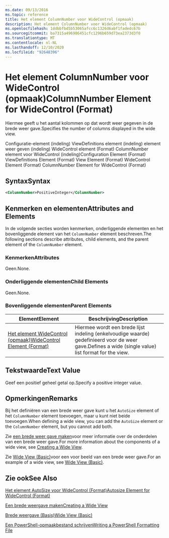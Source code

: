 ```yaml
---
ms.date: 09/13/2016
ms.topic: reference
title: Het element ColumnNumber voor WideControl (opmaak)
description: Het element ColumnNumber voor WideControl (opmaak)
ms.openlocfilehash: 1ddbbfbd5b53065afcc6c1326d6abf1fadedc67b
ms.sourcegitcommit: ba7315a496986451cfc1296b659d73ea2373d3f0
ms.translationtype: MT
ms.contentlocale: nl-NL
ms.lasthandoff: 12/10/2020
ms.locfileid: "92648396"
---
```

# <a name="columnnumber-element-for-widecontrol-format"></a><span data-ttu-id="204c7-103">Het element ColumnNumber voor WideControl (opmaak)</span><span class="sxs-lookup"><span data-stu-id="204c7-103">ColumnNumber Element for WideControl (Format)</span></span>

<span data-ttu-id="204c7-104">Hiermee geeft u het aantal kolommen op dat wordt weer gegeven in de brede weer gave.</span><span class="sxs-lookup"><span data-stu-id="204c7-104">Specifies the number of columns displayed in the wide view.</span></span>

<span data-ttu-id="204c7-105">Configuratie-element (indeling) ViewDefinitions element (indeling) element weer geven (indeling) WideControl element (Format) ColumnNumber element voor WideControl (indeling)</span><span class="sxs-lookup"><span data-stu-id="204c7-105">Configuration Element (Format) ViewDefinitions Element (Format) View Element (Format) WideControl Element (Format) ColumnNumber Element for WideControl (Format)</span></span>

## <a name="syntax"></a><span data-ttu-id="204c7-106">Syntax</span><span class="sxs-lookup"><span data-stu-id="204c7-106">Syntax</span></span>

```xml
<ColumnNumber>PositiveInteger</ColumnNumber>
```

## <a name="attributes-and-elements"></a><span data-ttu-id="204c7-107">Kenmerken en elementen</span><span class="sxs-lookup"><span data-stu-id="204c7-107">Attributes and Elements</span></span>

<span data-ttu-id="204c7-108">In de volgende secties worden kenmerken, onderliggende elementen en het bovenliggende element van het `ColumnNumber` element beschreven.</span><span class="sxs-lookup"><span data-stu-id="204c7-108">The following sections describe attributes, child elements, and the parent element of the `ColumnNumber` element.</span></span>

### <a name="attributes"></a><span data-ttu-id="204c7-109">Kenmerken</span><span class="sxs-lookup"><span data-stu-id="204c7-109">Attributes</span></span>

<span data-ttu-id="204c7-110">Geen.</span><span class="sxs-lookup"><span data-stu-id="204c7-110">None.</span></span>

### <a name="child-elements"></a><span data-ttu-id="204c7-111">Onderliggende elementen</span><span class="sxs-lookup"><span data-stu-id="204c7-111">Child Elements</span></span>

<span data-ttu-id="204c7-112">Geen.</span><span class="sxs-lookup"><span data-stu-id="204c7-112">None.</span></span>

### <a name="parent-elements"></a><span data-ttu-id="204c7-113">Bovenliggende elementen</span><span class="sxs-lookup"><span data-stu-id="204c7-113">Parent Elements</span></span>

|<span data-ttu-id="204c7-114">Element</span><span class="sxs-lookup"><span data-stu-id="204c7-114">Element</span></span>|<span data-ttu-id="204c7-115">Beschrijving</span><span class="sxs-lookup"><span data-stu-id="204c7-115">Description</span></span>|
|-------------|-----------------|
|[<span data-ttu-id="204c7-116">Het element WideControl (opmaak)</span><span class="sxs-lookup"><span data-stu-id="204c7-116">WideControl Element (Format)</span></span>](./widecontrol-element-format.md)|<span data-ttu-id="204c7-117">Hiermee wordt een brede lijst indeling (enkelvoudige waarde) gedefinieerd voor de weer gave.</span><span class="sxs-lookup"><span data-stu-id="204c7-117">Defines a wide (single value) list format for the view.</span></span>|

## <a name="text-value"></a><span data-ttu-id="204c7-118">Tekstwaarde</span><span class="sxs-lookup"><span data-stu-id="204c7-118">Text Value</span></span>

<span data-ttu-id="204c7-119">Geef een positief geheel getal op.</span><span class="sxs-lookup"><span data-stu-id="204c7-119">Specify a positive integer value.</span></span>

## <a name="remarks"></a><span data-ttu-id="204c7-120">Opmerkingen</span><span class="sxs-lookup"><span data-stu-id="204c7-120">Remarks</span></span>

<span data-ttu-id="204c7-121">Bij het definiëren van een brede weer gave kunt u het `AutoSize` element of het `ColumnNumber` element toevoegen, maar u kunt niet beide toevoegen.</span><span class="sxs-lookup"><span data-stu-id="204c7-121">When defining a wide view, you can add the `AutoSize` element or the `ColumnNumber` element, but you cannot add both.</span></span>

<span data-ttu-id="204c7-122">Zie [een brede weer gave maken](./creating-a-wide-view.md)voor meer informatie over de onderdelen van een brede weer gave.</span><span class="sxs-lookup"><span data-stu-id="204c7-122">For more information about the components of a wide view, see [Creating a Wide View](./creating-a-wide-view.md).</span></span>

<span data-ttu-id="204c7-123">Zie [Wide View (Basic)](./wide-view-basic.md)voor een voor beeld van een brede weer gave.</span><span class="sxs-lookup"><span data-stu-id="204c7-123">For an example of a wide view, see [Wide View (Basic)](./wide-view-basic.md).</span></span>

## <a name="see-also"></a><span data-ttu-id="204c7-124">Zie ook</span><span class="sxs-lookup"><span data-stu-id="204c7-124">See Also</span></span>

[<span data-ttu-id="204c7-125">Het element AutoSize voor WideControl (Format)</span><span class="sxs-lookup"><span data-stu-id="204c7-125">Autosize Element for WideControl (Format)</span></span>](./autosize-element-for-widecontrol-format.md)

[<span data-ttu-id="204c7-126">Een brede weergave maken</span><span class="sxs-lookup"><span data-stu-id="204c7-126">Creating a Wide View</span></span>](./creating-a-wide-view.md)

[<span data-ttu-id="204c7-127">Brede weergave (Basis)</span><span class="sxs-lookup"><span data-stu-id="204c7-127">Wide View (Basic)</span></span>](./wide-view-basic.md)

[<span data-ttu-id="204c7-128">Een PowerShell-opmaakbestand schrijven</span><span class="sxs-lookup"><span data-stu-id="204c7-128">Writing a PowerShell Formatting File</span></span>](./writing-a-powershell-formatting-file.md)
